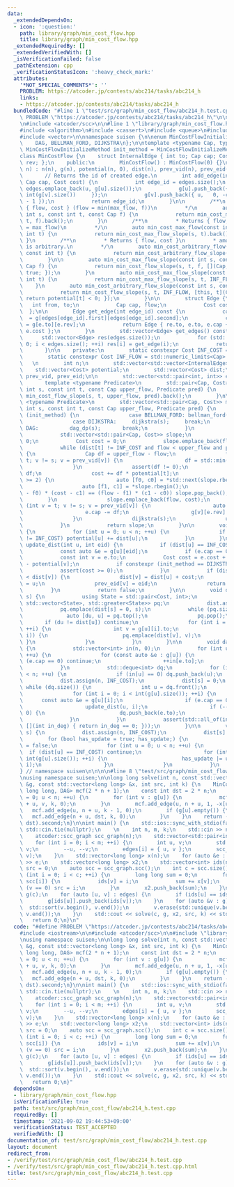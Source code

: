 ```yaml
---
data:
  _extendedDependsOn:
  - icon: ':question:'
    path: library/graph/min_cost_flow.hpp
    title: library/graph/min_cost_flow.hpp
  _extendedRequiredBy: []
  _extendedVerifiedWith: []
  _isVerificationFailed: false
  _pathExtension: cpp
  _verificationStatusIcon: ':heavy_check_mark:'
  attributes:
    '*NOT_SPECIAL_COMMENTS*': ''
    PROBLEM: https://atcoder.jp/contests/abc214/tasks/abc214_h
    links:
    - https://atcoder.jp/contests/abc214/tasks/abc214_h
  bundledCode: "#line 1 \"test/src/graph/min_cost_flow/abc214_h.test.cpp\"\n#define\
    \ PROBLEM \"https://atcoder.jp/contests/abc214/tasks/abc214_h\"\n\n#include <iostream>\n\
    \n#include <atcoder/scc>\n\n#line 1 \"library/graph/min_cost_flow.hpp\"\n\n\n\n\
    #include <algorithm>\n#include <cassert>\n#include <queue>\n#include <limits>\n\
    #include <vector>\n\nnamespace suisen {\n\nenum MinCostFlowInitializeMethod {\n\
    \    DAG, BELLMAN_FORD, DIJKSTRA\n};\n\ntemplate <typename Cap, typename Cost,\
    \ MinCostFlowInitializeMethod init_method = MinCostFlowInitializeMethod::BELLMAN_FORD>\n\
    class MinCostFlow {\n    struct InternalEdge { int to; Cap cap; Cost cost; int\
    \ rev; };\n    public:\n        MinCostFlow() : MinCostFlow(0) {}\n        MinCostFlow(int\
    \ n) : n(n), g(n), potential(n, 0), dist(n), prev_vid(n), prev_eid(n) {}\n\n \
    \       // Returns the id of created edge.\n        int add_edge(int u, int v,\
    \ Cap cap, Cost cost) {\n            int edge_id = edges.size();\n           \
    \ edges.emplace_back(u, g[u].size());\n            g[u].push_back({ v, cap,  cost,\
    \ int(g[v].size())     });\n            g[v].push_back({ u,   0, -cost, int(g[u].size())\
    \ - 1 });\n            return edge_id;\n        }\n\n        /**\n         * Returns\
    \ { flow, cost } (flow = min(max_flow, f))\n         */\n        auto min_cost_max_flow(const\
    \ int s, const int t, const Cap f) {\n            return min_cost_max_flow_slope(s,\
    \ t, f).back();\n        }\n        /**\n         * Returns { flow, cost } (flow\
    \ = max_flow)\n         */\n        auto min_cost_max_flow(const int s, const\
    \ int t) {\n            return min_cost_max_flow_slope(s, t).back();\n       \
    \ }\n        /**\n         * Returns { flow, cost }\n         * amount of flow\
    \ is arbitrary.\n         */\n        auto min_cost_arbitrary_flow(const int s,\
    \ const int t) {\n            return min_cost_arbitrary_flow_slope(s, t).back();\n\
    \        }\n\n        auto min_cost_max_flow_slope(const int s, const int t, const\
    \ Cap f) {\n            return min_cost_flow_slope(s, t, f, [](Cap, Cost){ return\
    \ true; });\n        }\n        auto min_cost_max_flow_slope(const int s, const\
    \ int t) {\n            return min_cost_max_flow_slope(s, t, INF_FLOW);\n    \
    \    }\n        auto min_cost_arbitrary_flow_slope(const int s, const int t) {\n\
    \            return min_cost_flow_slope(s, t, INF_FLOW, [this, t](Cap, Cost){\
    \ return potential[t] < 0; });\n        }\n\n        struct Edge {\n         \
    \   int from, to;\n            Cap cap, flow;\n            Cost cost;\n      \
    \  };\n\n        Edge get_edge(int edge_id) const {\n            const auto &e\
    \  = g[edges[edge_id].first][edges[edge_id].second];\n            const auto &re\
    \ = g[e.to][e.rev];\n            return Edge { re.to, e.to, e.cap + re.cap, re.cap,\
    \ e.cost };\n        }\n        std::vector<Edge> get_edges() const {\n      \
    \      std::vector<Edge> res(edges.size());\n            for (std::size_t i =\
    \ 0; i < edges.size(); ++i) res[i] = get_edge(i);\n            return res;\n \
    \       }\n\n    private:\n        static constexpr Cost INF_COST = std::numeric_limits<Cost>::max();\n\
    \        static constexpr Cost INF_FLOW = std::numeric_limits<Cap>::max();\n \
    \   \n        int n;\n        std::vector<std::vector<InternalEdge>> g;\n    \
    \    std::vector<Cost> potential;\n        std::vector<Cost> dist;\n        std::vector<int>\
    \ prev_vid, prev_eid;\n\n        std::vector<std::pair<int, int>> edges;\n\n \
    \       template <typename Predicate>\n        std::pair<Cap, Cost> min_cost_flow(const\
    \ int s, const int t, const Cap upper_flow, Predicate pred) {\n            return\
    \ min_cost_flow_slope(s, t, upper_flow, pred).back();\n        }\n\n        template\
    \ <typename Predicate>\n        std::vector<std::pair<Cap, Cost>> min_cost_flow_slope(const\
    \ int s, const int t, const Cap upper_flow, Predicate pred) {\n            switch\
    \ (init_method) {\n                case BELLMAN_FORD: bellman_ford(s); break;\n\
    \                case DIJKSTRA:     dijkstra(s);     break;\n                case\
    \ DAG:          dag_dp(s);       break;\n            }\n            update_potential();\n\
    \            std::vector<std::pair<Cap, Cost>> slope;\n            Cap flow =\
    \ 0;\n            Cost cost = 0;\n            slope.emplace_back(flow, cost);\n\
    \            while (dist[t] != INF_COST and flow < upper_flow and pred(flow, cost))\
    \ {\n                Cap df = upper_flow - flow;\n                for (int v =\
    \ t; v != s; v = prev_vid[v]) {\n                    df = std::min(df, g[prev_vid[v]][prev_eid[v]].cap);\n\
    \                }\n                assert(df != 0);\n                flow +=\
    \ df;\n                cost += df * potential[t];\n                if (slope.size()\
    \ >= 2) {\n                    auto [f0, c0] = *std::next(slope.rbegin());\n \
    \                   auto [f1, c1] = *slope.rbegin();\n                    if ((f1\
    \ - f0) * (cost - c1) == (flow - f1) * (c1 - c0)) slope.pop_back();\n        \
    \        }\n                slope.emplace_back(flow, cost);\n                for\
    \ (int v = t; v != s; v = prev_vid[v]) {\n                    auto &e = g[prev_vid[v]][prev_eid[v]];\n\
    \                    e.cap -= df;\n                    g[v][e.rev].cap += df;\n\
    \                }\n                dijkstra(s);\n                update_potential();\n\
    \            }\n            return slope;\n        }\n\n        void update_potential()\
    \ {\n            for (int u = 0; u < n; ++u) {\n                if (potential[u]\
    \ != INF_COST) potential[u] += dist[u];\n            }\n        }\n\n        bool\
    \ update_dist(int u, int eid) {\n            if (dist[u] == INF_COST) return false;\n\
    \            const auto &e = g[u][eid];\n            if (e.cap == 0) return false;\n\
    \            const int v = e.to;\n            Cost cost = e.cost + potential[u]\
    \ - potential[v];\n            if constexpr (init_method == DIJKSTRA) {\n    \
    \            assert(cost >= 0);\n            }\n            if (dist[u] + cost\
    \ < dist[v]) {\n                dist[v] = dist[u] + cost;\n                prev_vid[v]\
    \ = u;\n                prev_eid[v] = eid;\n                return true;\n   \
    \         }\n            return false;\n        }\n\n        void dijkstra(int\
    \ s) {\n            using State = std::pair<Cost, int>;\n            std::priority_queue<State,\
    \ std::vector<State>, std::greater<State>> pq;\n            dist.assign(n, INF_COST);\n\
    \            pq.emplace(dist[s] = 0, s);\n            while (pq.size()) {\n  \
    \              auto [du, u] = pq.top();\n                pq.pop();\n         \
    \       if (du != dist[u]) continue;\n                for (int i = 0; i < int(g[u].size());\
    \ ++i) {\n                    int v = g[u][i].to;\n                    if (update_dist(u,\
    \ i)) {\n                        pq.emplace(dist[v], v);\n                   \
    \ }\n                }\n            }\n        }\n\n        void dag_dp(int s)\
    \ {\n            std::vector<int> in(n, 0);\n            for (int u = 0; u < n;\
    \ ++u) {\n                for (const auto &e : g[u]) {\n                    if\
    \ (e.cap == 0) continue;\n                    ++in[e.to];\n                }\n\
    \            }\n            std::deque<int> dq;\n            for (int u = 0; u\
    \ < n; ++u) {\n                if (in[u] == 0) dq.push_back(u);\n            }\n\
    \            dist.assign(n, INF_COST);\n            dist[s] = 0;\n           \
    \ while (dq.size()) {\n                int u = dq.front();\n                dq.pop_front();\n\
    \                for (int i = 0; i < int(g[u].size()); ++i) {\n              \
    \      const auto &e = g[u][i];\n                    if (e.cap == 0) continue;\n\
    \                    update_dist(u, i);\n                    if (--in[e.to] ==\
    \ 0) {\n                        dq.push_back(e.to);\n                    }\n \
    \               }\n            }\n            assert(std::all_of(in.begin(), in.end(),\
    \ [](int in_deg) { return in_deg == 0; }));\n        }\n\n        void bellman_ford(int\
    \ s) {\n            dist.assign(n, INF_COST);\n            dist[s] = 0;\n    \
    \        for (bool has_update = true; has_update;) {\n                has_update\
    \ = false;\n                for (int u = 0; u < n; ++u) {\n                  \
    \  if (dist[u] == INF_COST) continue;\n                    for (int i = 0; i <\
    \ int(g[u].size()); ++i) {\n                        has_update |= update_dist(u,\
    \ i);\n                    }\n                }\n            }\n        }\n};\n\
    } // namespace suisen\n\n\n\n#line 8 \"test/src/graph/min_cost_flow/abc214_h.test.cpp\"\
    \nusing namespace suisen;\n\nlong long solve(int n, const std::vector<std::vector<int>>\
    \ &g, const std::vector<long long> &x, int src, int k) {\n    MinCostFlow<int,\
    \ long long, DAG> mcf(2 * n + 1);\n    const int dst = 2 * n;\n    for (int u\
    \ = 0; u < n; ++u) {\n        for (int v : g[u]) {\n            mcf.add_edge(n\
    \ + u, v, k, 0);\n        }\n        mcf.add_edge(u, n + u, 1, -x[u]);\n     \
    \   mcf.add_edge(u, n + u, k - 1, 0);\n        if (g[u].empty()) {\n         \
    \   mcf.add_edge(n + u, dst, k, 0);\n        }\n    }\n    return -mcf.min_cost_max_flow(src,\
    \ dst).second;\n}\n\nint main() {\n    std::ios::sync_with_stdio(false);\n   \
    \ std::cin.tie(nullptr);\n    \n    int n, m, k;\n    std::cin >> n >> m >> k;\n\
    \    atcoder::scc_graph scc_graph(n);\n    std::vector<std::pair<int, int>> edges(m);\n\
    \    for (int i = 0; i < m; ++i) {\n        int u, v;\n        std::cin >> u >>\
    \ v;\n        --u, --v;\n        edges[i] = { u, v };\n        scc_graph.add_edge(u,\
    \ v);\n    }\n    std::vector<long long> x(n);\n    for (auto &e : x) std::cin\
    \ >> e;\n    std::vector<long long> x2;\n    std::vector<int> ids(n);\n    int\
    \ src = 0;\n    auto scc = scc_graph.scc();\n    int c = scc.size();\n    for\
    \ (int i = 0; i < c; ++i) {\n        long long sum = 0;\n        for (int v :\
    \ scc[i]) {\n            ids[v] = i;\n            sum += x[v];\n            if\
    \ (v == 0) src = i;\n        }\n        x2.push_back(sum);\n    }\n    std::vector<std::vector<int>>\
    \ g(c);\n    for (auto [u, v] : edges) {\n        if (ids[u] == ids[v]) continue;\n\
    \        g[ids[u]].push_back(ids[v]);\n    }\n    for (auto &v : g) {\n      \
    \  std::sort(v.begin(), v.end());\n        v.erase(std::unique(v.begin(), v.end()),\
    \ v.end());\n    }\n    std::cout << solve(c, g, x2, src, k) << std::endl;\n \
    \   return 0;\n}\n"
  code: "#define PROBLEM \"https://atcoder.jp/contests/abc214/tasks/abc214_h\"\n\n\
    #include <iostream>\n\n#include <atcoder/scc>\n\n#include \"library/graph/min_cost_flow.hpp\"\
    \nusing namespace suisen;\n\nlong long solve(int n, const std::vector<std::vector<int>>\
    \ &g, const std::vector<long long> &x, int src, int k) {\n    MinCostFlow<int,\
    \ long long, DAG> mcf(2 * n + 1);\n    const int dst = 2 * n;\n    for (int u\
    \ = 0; u < n; ++u) {\n        for (int v : g[u]) {\n            mcf.add_edge(n\
    \ + u, v, k, 0);\n        }\n        mcf.add_edge(u, n + u, 1, -x[u]);\n     \
    \   mcf.add_edge(u, n + u, k - 1, 0);\n        if (g[u].empty()) {\n         \
    \   mcf.add_edge(n + u, dst, k, 0);\n        }\n    }\n    return -mcf.min_cost_max_flow(src,\
    \ dst).second;\n}\n\nint main() {\n    std::ios::sync_with_stdio(false);\n   \
    \ std::cin.tie(nullptr);\n    \n    int n, m, k;\n    std::cin >> n >> m >> k;\n\
    \    atcoder::scc_graph scc_graph(n);\n    std::vector<std::pair<int, int>> edges(m);\n\
    \    for (int i = 0; i < m; ++i) {\n        int u, v;\n        std::cin >> u >>\
    \ v;\n        --u, --v;\n        edges[i] = { u, v };\n        scc_graph.add_edge(u,\
    \ v);\n    }\n    std::vector<long long> x(n);\n    for (auto &e : x) std::cin\
    \ >> e;\n    std::vector<long long> x2;\n    std::vector<int> ids(n);\n    int\
    \ src = 0;\n    auto scc = scc_graph.scc();\n    int c = scc.size();\n    for\
    \ (int i = 0; i < c; ++i) {\n        long long sum = 0;\n        for (int v :\
    \ scc[i]) {\n            ids[v] = i;\n            sum += x[v];\n            if\
    \ (v == 0) src = i;\n        }\n        x2.push_back(sum);\n    }\n    std::vector<std::vector<int>>\
    \ g(c);\n    for (auto [u, v] : edges) {\n        if (ids[u] == ids[v]) continue;\n\
    \        g[ids[u]].push_back(ids[v]);\n    }\n    for (auto &v : g) {\n      \
    \  std::sort(v.begin(), v.end());\n        v.erase(std::unique(v.begin(), v.end()),\
    \ v.end());\n    }\n    std::cout << solve(c, g, x2, src, k) << std::endl;\n \
    \   return 0;\n}"
  dependsOn:
  - library/graph/min_cost_flow.hpp
  isVerificationFile: true
  path: test/src/graph/min_cost_flow/abc214_h.test.cpp
  requiredBy: []
  timestamp: '2021-09-02 19:44:53+09:00'
  verificationStatus: TEST_ACCEPTED
  verifiedWith: []
documentation_of: test/src/graph/min_cost_flow/abc214_h.test.cpp
layout: document
redirect_from:
- /verify/test/src/graph/min_cost_flow/abc214_h.test.cpp
- /verify/test/src/graph/min_cost_flow/abc214_h.test.cpp.html
title: test/src/graph/min_cost_flow/abc214_h.test.cpp
---
```

